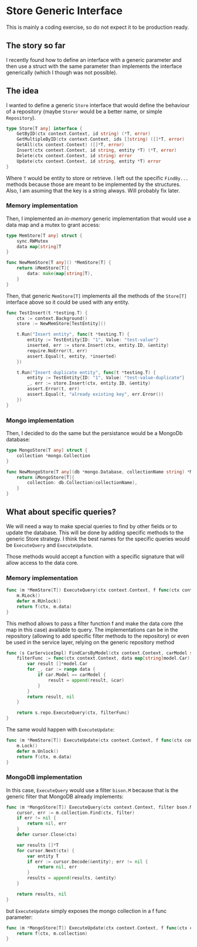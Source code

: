 # Store Generic Interface
This is mainly a coding exercise, so do not expect it to be production ready.

## The story so far
I recently found how to define an interface with a generic parameter and then use a struct with the same parameter than implements the interface generically (which I though was not possible).

## The idea
I wanted to define a generic `Store` interface that would define the behaviour of a repository (maybe `Storer` would be a better name, or simple `Repository`).

```go
type Store[T any] interface {
	GetByID(ctx context.Context, id string) (*T, error)
	GetMultipleByID(ctx context.Context, ids []string) ([]*T, error)
	GetAll(ctx context.Context) ([]*T, error)
	Insert(ctx context.Context, id string, entity *T) (*T, error)
	Delete(ctx context.Context, id string) error
	Update(ctx context.Context, id string, entity *T) error
}
```
Where `T` would be entity to store or retrieve. I left out the specific `FindBy...` methods because those are meant to be implemented by the structures.  Also, I am asuming that the key is a string always. Will probably fix later.

### Memory implementation

Then, I implemented an *in-memory* generic implementation that would use a data map and a mutex to grant access:
```go
type MemStore[T any] struct {
	sync.RWMutex
	data map[string]T
}

func NewMemStore[T any]() *MemStore[T] {
	return &MemStore[T]{
		data: make(map[string]T),
	}
}
```

Then, that generic `MemStore[T]` implements all the methods of the `Store[T]` interface above so it could be used with any entity. 
```go
func TestInsert(t *testing.T) {
	ctx := context.Background()
	store := NewMemStore[TestEntity]()

	t.Run("Insert entity", func(t *testing.T) {
		entity := TestEntity{ID: "1", Value: "test-value"}
		inserted, err := store.Insert(ctx, entity.ID, &entity)
		require.NoError(t, err)
		assert.Equal(t, entity, *inserted)
	})

	t.Run("Insert duplicate entity", func(t *testing.T) {
		entity := TestEntity{ID: "1", Value: "test-value-duplicate"}
		_, err := store.Insert(ctx, entity.ID, &entity)
		assert.Error(t, err)
		assert.Equal(t, "already existing key", err.Error())
	})
}
```

### Mongo implementation
Then, I decided to do the same but the persistance would be a MongoDb database:
```go
type MongoStore[T any] struct {
	collection *mongo.Collection
}

func NewMongoStore[T any](db *mongo.Database, collectionName string) *MongoStore[T] {
	return &MongoStore[T]{
		collection: db.Collection(collectionName),
	}
}
```

## What about specific queries?
We will need a way to make special queries to find by other fields or to update the database.  This will be done by adding specific methods to the generic Store strategy.  I think the best names for the specific queries would be `ExecuteQuery` and `ExecuteUpdate`.

Those methods would accept a function with a specific signature that will allow access to the data core.

### Memory implementation

```go
func (m *MemStore[T]) ExecuteQuery(ctx context.Context, f func(ctx context.Context, data map[string]T) ([]*T, error)) ([]*T, error) {
	m.RLock()
	defer m.RUnlock()
	return f(ctx, m.data)
}
```

This method allows to pass a filter function f and make the data core (the map in this case) available to query.
The implementations can be in the repository (allowing to add specific filter methods to the repository) or even be used in the service layer, relying on the generic repository method

```go
func (s CarServiceImpl) FindCarsByModel(ctx context.Context, carModel string) ([]*model.Car, error) {
	filterFunc := func(ctx context.Context, data map[string]model.Car) ([]*model.Car, error) {
		var result []*model.Car
		for _, car := range data {
			if car.Model == carModel {
				result = append(result, &car)
			}
		}
		return result, nil
	}

	return s.repo.ExecuteQuery(ctx, filterFunc)
}
```

The same would happen with `ExecuteUpdate`:

```go
func (m *MemStore[T]) ExecuteUpdate(ctx context.Context, f func(ctx context.Context, data map[string]T) (int, error)) (int, error) {
	m.Lock()
	defer m.Unlock()
	return f(ctx, m.data)
}
```

### MongoDB implementation
In this case, `ExecuteQuery` would use a filter `bison.M` because that is the generic filter that MongoDB already implements:

```go
func (m *MongoStore[T]) ExecuteQuery(ctx context.Context, filter bson.M) ([]*T, error) {
	cursor, err := m.collection.Find(ctx, filter)
	if err != nil {
		return nil, err
	}
	defer cursor.Close(ctx)

	var results []*T
	for cursor.Next(ctx) {
		var entity T
		if err := cursor.Decode(&entity); err != nil {
			return nil, err
		}
		results = append(results, &entity)
	}

	return results, nil
}
```

but `ExecuteUpdate` simply exposes the mongo collection in a f func parameter:

```go
func (m *MongoStore[T]) ExecuteUpdate(ctx context.Context, f func(ctx context.Context, collection *mongo.Collection) (int, error)) (int, error) {
	return f(ctx, m.collection)
}
```
